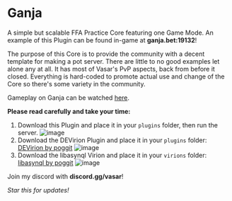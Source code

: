 # Ganja
A simple but scalable FFA Practice Core featuring one Game Mode. An example of this Plugin can be found in-game at **ganja.bet:19132**!

The purpose of this Core is to provide the community with a decent template for making a pot server. There are little to no good examples let alone any at all. It has most of Vasar's PvP aspects, back from before it closed. Everything is hard-coded to promote actual use and change of the Core so there's some variety in the community.

Gameplay on Ganja can be watched [here](https://www.youtube.com/watch?v=Puq4HpencLY).

**Please read carefully and take your time:**
1. Download this Plugin and place it in your `plugins` folder, then run the server.
![image](https://user-images.githubusercontent.com/67123872/164607196-2636f2a9-1f8f-44a2-9a87-d8cd124e89cc.png)
2. Download the DEVirion Plugin and place it in your `plugins` folder: [DEVirion by poggit](https://poggit.pmmp.io/p/DEVirion/1.2.8)
![image](https://user-images.githubusercontent.com/67123872/164607376-9a59aace-944b-492e-8423-398ab8531d72.png)
3. Download the libasynql Virion and place it in your `virions` folder: [libasynql by poggit](https://poggit.pmmp.io/ci/poggit/libasynql/libasynql)
![image](https://user-images.githubusercontent.com/67123872/164607219-5b3e2ec0-ef7e-4d41-9b51-bfbb363e6666.png)

Join my discord with **discord.gg/vasar**!

_Star this for updates!_
